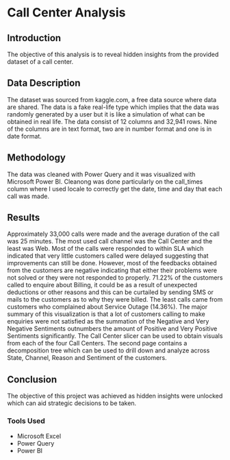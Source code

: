 # Call Center Analysis
## Introduction
The objective of this analysis is to reveal hidden insights from the provided dataset of a call center. 
## Data Description
The dataset was sourced from kaggle.com, a free data source where data are shared. The data is a fake real-life type which implies that the data was randomly generated by a user but it is like a simulation of what can be obtained in real life. 
The data consist of 12 columns and 32,941 rows. Nine of the columns are in text format, two are in number format and one is in date format.
## Methodology
The data was cleaned with Power Query and it was visualized with Microsoft Power BI. Cleanong was done particularly on the call_times column where I used locale to correctly get the date, time and day that each call was made.
## Results
Approximately 33,000 calls were made and the average duration of the call was 25 minutes. The most used call channel was the Call Center and the least was Web. Most of the calls were responded to within SLA which indicated that very little customers called were delayed suggesting that improvements can still be done. However, most of the feedbacks obtained from the customers are negative indicating that either their problems were not solved or they were not responded to properly. 71.22% of the customers called to enquire about Billing, it could be as a result of unexpected deductions or other reasons and this can be curtailed by sending SMS or mails to the customers as to why they were billed. The least calls came from customers who complained about Service Outage (14.36%). The major summary of this visualization is that a lot of customers calling to make enquiries were not satisfied as the summation of the Negative and Very Negative Sentiments outnumbers the amount of Positive and Very Positive Sentiments significantly.
The Call Center slicer can be used to obtain visuals from each of the four Call Centers.
The second page contains a decomposition tree which can be used to drill down and analyze across State, Channel, Reason and Sentiment of the customers.
## Conclusion
The objective of this project was achieved as hidden insights were unlocked which can aid strategic decisions to be taken.
### Tools Used 
- Microsoft Excel
- Power Query
- Power BI
